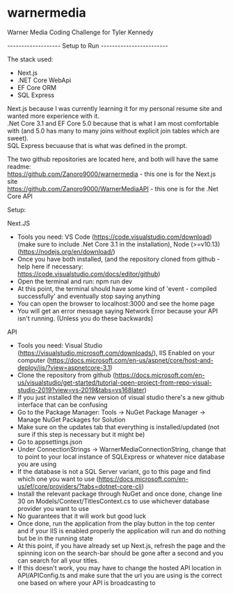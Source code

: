 # warnermedia

Warner Media Coding Challenge for Tyler Kennedy

------------------- Setup to Run ------------------------

The stack used:

- Next.js
- .NET Core WebApi
- EF Core ORM
- SQL Express

Next.js because I was currently learning it for my personal resume site and wanted more experience with it.  
.Net Core 3.1 and EF Core 5.0 because that is what I am most comfortable with (and 5.0 has many to many joins without explicit join tables which are sweet).  
SQL Express becuause that is what was defined in the prompt.

The two github repositories are located here, and both will have the same readme:  
https://github.com/Zanoro9000/warnermedia - this one is for the Next.js site  
https://github.com/Zanoro9000/WarnerMediaAPI - this one is for the .Net Core API

Setup:

Next.JS

- Tools you need: VS Code (https://code.visualstudio.com/download) (make sure to include .Net Core 3.1 in the installation), Node (>=v10.13) (https://nodejs.org/en/download/)
- Once you have both installed, (and the repository cloned from github - help here if necessary: https://code.visualstudio.com/docs/editor/github)
- Open the terminal and run: npm run dev
- At this point, the terminal should have some kind of 'event - compiled successfully' and eventually stop saying anything
- You can open the browser to localhost:3000 and see the home page
- You will get an error message saying Network Error because your API isn't running. (Unless you do these backwards)

API

- Tools you need: Visual Studio (https://visualstudio.microsoft.com/downloads/), IIS Enabled on your computer (https://docs.microsoft.com/en-us/aspnet/core/host-and-deploy/iis/?view=aspnetcore-3.1)
- Clone the repository from github (https://docs.microsoft.com/en-us/visualstudio/get-started/tutorial-open-project-from-repo-visual-studio-2019?view=vs-2019&tabs=vs168later)
- If you just installed the new version of visual studio there's a new github interface that can be confusing
- Go to the Package Manager: Tools -> NuGet Package Manager -> Manage NuGet Packages for Solution
- Make sure on the updates tab that everything is installed/updated (not sure if this step is necessary but it might be)
- Go to appsettings.json
- Under ConnectionStrings -> WarnerMediaConnectionString, change that to point to your local instance of SQLExpress or whatever nice database you are using
- If the database is not a SQL Server variant, go to this page and find which one you want to use (https://docs.microsoft.com/en-us/ef/core/providers/?tabs=dotnet-core-cli)
- Install the relevant package through NuGet and once done, change line 30 on Models/Context/TitlesContext.cs to use whichever database provider you want to use
- No guarantees that it will work but good luck
- Once done, run the application from the play button in the top center and if your IIS is enabled properly the application will run and do nothing but be in the running state
- At this point, if you have already set up Next.js, refresh the page and the spinning icon on the search-bar should be gone after a second and you can search for all your titles.
- If this doesn't work, you may have to change the hosted API location in API/APIConfig.ts and make sure that the url you are using is the correct one based on where your API is broadcasting to
